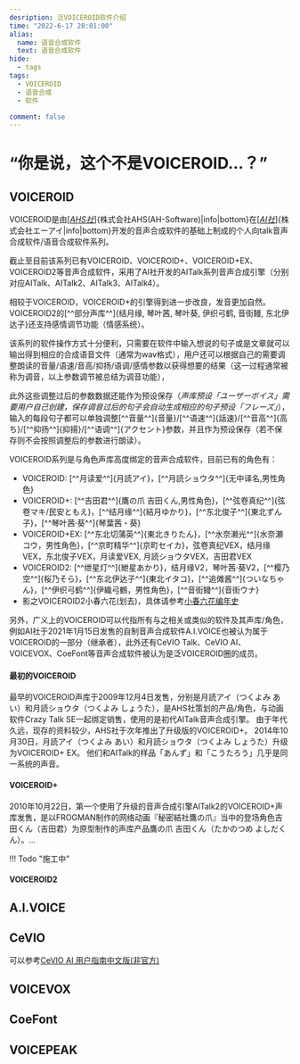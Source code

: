 ```yaml
---
desription: 泛VOICEROID软件介绍
time: "2022-6-17 20:01:00"
alias: 
  name: 语音合成软件
  text: 语音合成软件
hide:
  - tags
tags:
  - VOICEROID
  - 语音合成
  - 软件

comment: false
---
```


# “你是说，这个不是VOICEROID...？”

## **VOICEROID**

VOICEROID是由[[*AHS社*](https://www.ah-soft.com/)]{株式会社AHS(AH-Software)|info|bottom}在[[*AI社*](https://www.ai-j.jp/)]{株式会社エーアイ|info|bottom}开发的音声合成软件的基础上制成的个人向talk音声合成软件/语音合成软件系列。

截止至目前该系列已有VOICEROID、VOICEROID+、VOICEROID+EX、VOICEROID2等音声合成软件，采用了AI社开发的AITalk系列音声合成引擎（分别对应AITalk、AITalk2、AITalk3、AITalk4）。

相较于VOICEROID，VOICEROID+的引擎得到进一步改良，发音更加自然。VOICEROID2的[^^部分声库^^]{结月缘, 琴叶茜, 琴叶葵, 伊织弓鹤, 音街鳗, 东北伊达子}还支持感情调节功能（情感系统）。

该系列的软件操作方式十分便利，只需要在软件中输入想说的句子或是文章就可以输出得到相应的合成语音文件（通常为wav格式），用户还可以根据自己的需要调整朗读的音量/语速/音高/抑扬/语调/感情参数以获得想要的结果（这一过程通常被称为调音，以上参数调节被总结为调音功能），

此外这些调整过后的参数数据还能作为预设保存（*声库预设「ユーザーボイス」*需要用户自己创建，保存调音过后的句子会自动生成相应的*句子预设「フレーズ」*），输入的每段句子都可以单独调整[^^音量^^]{音量}/[^^语速^^]{話速}/[^^音高^^]{高ち}/[^^抑扬^^]{抑揚}/[^^语调^^]{アクセント}参数，并且作为预设保存（若不保存则不会按照调整后的参数进行朗读）。

VOICEROID系列是与角色声库高度绑定的音声合成软件，目前已有的角色有：

* VOICEROID: [^^月读爱^^]{月読アイ}，[^^月読ショウタ^^]{无中译名,男性角色}
* VOICEROID+: [^^吉田君^^]{鷹の爪 吉田くん,男性角色}，[^^弦卷真纪^^]{弦卷マキ/民安ともえ}，[^^结月缘^^]{結月ゆかり}，[^^东北俊子^^]{東北ずん子}，[^^琴叶茜·葵^^]{琴葉茜・葵}
* VOICEROID+EX: [^^东北切蒲英^^]{東北きりたん}，[^^水奈濑光^^]{水奈瀬コウ，男性角色}，[^^京町精华^^]{京町セイカ}，弦卷真纪VEX，结月缘VEX，东北俊子VEX，月读爱VEX, 月読ショウタVEX，吉田君VEX
* VOICEROID2: [^^绁星灯^^]{紲星あかり}，结月缘V2，琴叶茜·葵V2，[^^樱乃空^^]{桜乃そら}，[^^东北伊达子^^]{東北イタコ}，[^^追傩酱^^]{ついなちゃん}，[^^伊织弓鹤^^]{伊織弓鶴，男性角色}，[^^音街鳗^^]{音街ウナ}
* <span class = "heimu">影之VOICEROID2小春六花(划去)，具体请参考[小春六花编年史](https://www.bilibili.com/read/cv10823254?from=search&spm_id_from=333.337.0.0)</span>

另外，广义上的VOICEROID可以代指所有与之相关或类似的软件及其声库/角色，例如AI社于2021年1月15日发售的自制音声合成软件A.I.VOICE也被认为属于VOICEROID的一部分（继承者），此外还有CeVIO Talk、CeVIO AI、VOICEVOX、CoeFont等音声合成软件被认为是泛VOICEROID圈的成员。

#### 最初的VOICEROID

最早的VOICEROID声库于2009年12月4日发售，分别是月読アイ（つくよみ あい）和月読ショウタ（つくよみ しょうた），是AHS社策划的产品/角色，与动画软件Crazy Talk SE一起绑定销售，使用的是初代AITalk音声合成引擎。
由于年代久远，现存的资料较少，AHS社于次年推出了升级版的VOICEROID+。
2014年10月30日，月読アイ（つくよみ あい）和月読ショウタ（つくよみ しょうた）升级为VOICEROID+ EX。
他们和AITalk的样品「あんず」和「こうたろう」几乎是同一系统的声音。

#### VOICEROID+

2010年10月22日，第一个使用了升级的音声合成引擎AITalk2的VOICEROID+声库发售，是以FROGMAN制作的网络动画『秘密結社鷹の爪』当中的登场角色吉田くん（吉田君）为原型制作的声库产品鷹の爪 吉田くん（たかのつめ よしだくん）。...

!!! Todo "施工中"

#### VOICEROID2

## **A.I.VOICE**

## **CeVIO**

可以参考[CeVIO AI 用户指南中文版(非官方)](https://cevio-user-guide-unofficial.github.io/CeVIO-AI/)

## **VOICEVOX**

## **CoeFont**

## **VOICEPEAK**